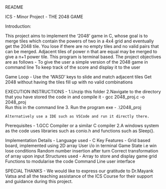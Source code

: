   
README
  
ICS - Minor Project - 
THE 2048 GAME

Introduction:

This project aims to implement the ‘2048’ game in C, whose goal is to merge tiles which contain the powers of two in a 4x4 grid and
 eventually get the 2048 tile. You lose if there are no empty tiles and no valid pairs that can be merged. 
 Adjacent tiles of power n that are equal may be merged to give a n+1 power tile. This program is terminal based.
 The project objectives are as follows - 
To give the user a simple version of the 2048 game in command line
To keep track of the score and display it to the user

Game Loop - 
Use the ‘WASD’ keys to slide and match adjacent tiles
Get 2048 without having the tiles fill up with no valid combinations

EXECUTION INSTRUCTIONS - 
1.Unzip this folder 
2.Navigate to the directory that you have stored the code in and compile it   - 
	gcc 2048_proj.c -o 2048_proj    
	Run this in the command line
3. Run the program exe - 
    .\2048_proj
	
	Alternatively use a IDE such as VSCode and run it directly there.
	
Prerequisites - 
1.GCC Compiler or a similar C compiler
2.A windows system as the code uses libraries such as conio.h and functions such as Sleep().


Implementation Details - 
Language used - C
Key Features - 
Grid based board, implemented using 2D array 
User i/o in terminal
Game State i.e win lose conditions
Random number insertion after turn
Correct transformation of array upon input
Structures used - 
Array to store and display game grid
Functions to modularise the code
Command Line user interface



SPECIAL THANKS - 
We would like to express our gratitude to Dr.Mayank Vatsa and all the teaching assistance of the ICS Course for their support and guidance during this project.

	


  
  
